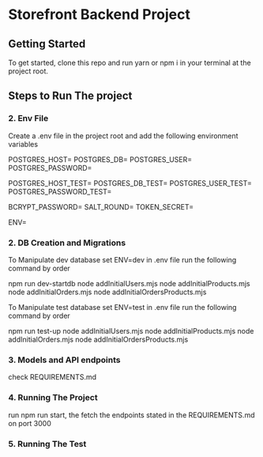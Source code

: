# Storefront Backend Project

## Getting Started
To get started, clone this repo and run yarn or npm i in your terminal at the project root.

## Steps to Run The project

### 2.  Env File
Create a .env file in the project root and add the following environment variables

POSTGRES_HOST=
POSTGRES_DB=
POSTGRES_USER=
POSTGRES_PASSWORD=

POSTGRES_HOST_TEST=
POSTGRES_DB_TEST=
POSTGRES_USER_TEST=
POSTGRES_PASSWORD_TEST=

BCRYPT_PASSWORD=
SALT_ROUND=
TOKEN_SECRET=

ENV=

### 2.  DB Creation and Migrations

To Manipulate dev database set ENV=dev in .env file run the following command by order

npm run dev-startdb
node addInitialUsers.mjs
node addInitialProducts.mjs
node addInitialOrders.mjs
node addInitialOrdersProducts.mjs

To Manipulate test database set ENV=test in .env file run the following command by order

npm run test-up 
node addInitialUsers.mjs
node addInitialProducts.mjs
node addInitialOrders.mjs
node addInitialOrdersProducts.mjs

### 3. Models and API endpoints

check REQUIREMENTS.md

### 4. Running The Project

run npm run start, the fetch the endpoints stated in the REQUIREMENTS.md on port 3000

### 5. Running The Test
